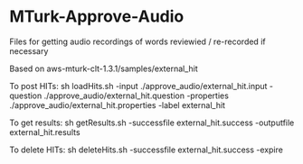 MTurk-Approve-Audio
======================

Files for getting audio recordings of words reviewied / re-recorded if necessary

Based on aws-mturk-clt-1.3.1/samples/external_hit

To post HITs:
sh loadHits.sh -input ./approve_audio/external_hit.input -question ./approve_audio/external_hit.question -properties ./approve_audio/external_hit.properties -label external_hit

To get results:
sh getResults.sh -successfile external_hit.success -outputfile external_hit.results

To delete HITs:
sh deleteHits.sh -successfile external_hit.success -expire
